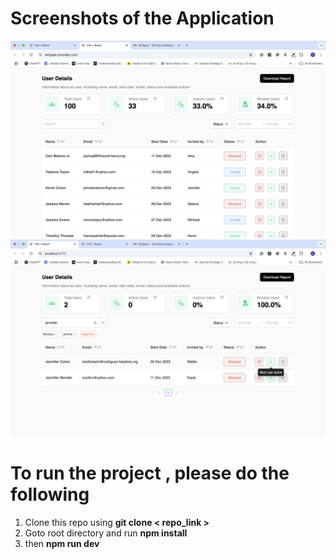 # Screenshots of the Application
![Alt text](/src/assets/screenshot1.png?raw=true)
![Alt text](/src/assets/screenshot2.png?raw=true)

# To run the project , please do the following
1. Clone this repo using **git clone < repo_link >**
2. Goto root directory and run **npm install**
3. then **npm run dev**
